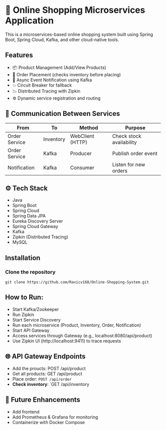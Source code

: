 # 🛒 Online Shopping Microservices Application

This is a microservices-based online shopping system built using Spring Boot, Spring Cloud, Kafka, and other cloud-native tools.

## Features
- 📦 Product Management (Add/View Products)
- 🛒 Order Placement (checks inventory before placing)
- 🔁 Async Event Notification using Kafka
- 💥 Circuit Breaker for fallback
- 📉 Distributed Tracing with Zipkin
- ⚙️ Dynamic service registration and routing

## 🔗 Communication Between Services
| From          | To        | Method           | Purpose                  |
| ------------- | --------- | ---------------- | ------------------------ |
| Order Service | Inventory | WebClient (HTTP) | Check stock availability |
| Order Service | Kafka     | Producer         | Publish order event      |
| Notification  | Kafka     | Consumer         | Listen for new orders    |

## ⚙️ Tech Stack
- Java
- Spring Boot
- Spring Cloud
- Spring Data JPA
- Eureka Discovery Server
- Spring Cloud Gateway
- Kafka
- Zipkin (Distributed Tracing)
- MySQL

## Installation
### Clone the repository
    git clone https://github.com/Ravicv168/Online-Shopping-System.git

## How to Run:
- Start Kafka/Zookeeper
- Run Zipkin
- Start Service Discovery
- Run each microservice (Product, Inventory, Order, Notification)
- Start API Gateway
- Access services through Gateway (e.g., localhost:8080/api/product)
- Use Zipkin UI (http://localhost:9411) to trace requests

## 🌐 API Gateway Endpoints
- Add the proucts: POST /api/product
- Get all products: GET /api/product
- Place order: `POST /api/order`
- **Check inventory**: `GET /api/inventory

## 🚀 Future Enhancements
- Add frontend
- Add Prometheus & Grafana for monitoring
- Containerize with Docker Compose
